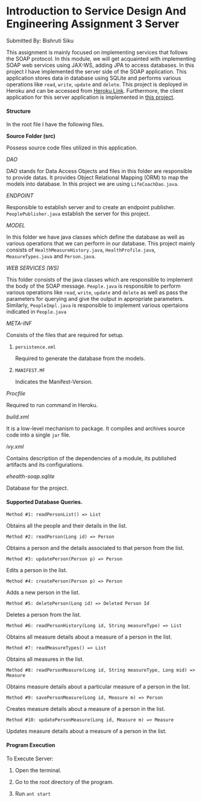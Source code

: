 # Introduction to Service Design And Engineering Assignment 3 Server
Submitted By: Bishruti Siku

This assignment is mainly focused on implementing services that follows the SOAP protocol. In this module, we will get acquainted with implementing SOAP web services using JAX-WS, adding JPA to access databases. In this project I have implemented the server side of the SOAP application. This application stores data in database using SQLite and performs various operations like `read`, `write`, `update` and `delete`. This project is deployed in Heroku and can be accessed from [Heroku Link](https://introsde-assignment3-ehealth.herokuapp.com/ws/people?wsdl). Furthermore, the client application for this server application is implemented in [this project](https://github.com/Bishruti/introsde-2015-assignment-3-client).

#### Structure

In the root file I have the following files.

**Source Folder (src)**

Possess source code files utilized in this application.

*DAO*

DAO stands for Data Access Objects and files in this folder are responsible to provide datas. It provides Object Relational Mapping (ORM) to map the models into database. In this project we are using
`LifeCoachDao.java`.

*ENDPOINT*

Responsible to establish server and to create an endpoint publisher. `PeoplePublisher.java` establish the server for this project.

*MODEL*

In this folder we have java classes which define the database as well as various operations that we can perform in our database. This project mainly consists of `HealthMeasureHistory.java`, `HealthProfile.java`, `MeasureTypes.java` and `Person.java`.

*WEB SERVICES (WS)*

This folder consists of the java classes which are responsible to implement the body of the SOAP message. `People.java` is responsible to perform various operations like `read`, `write`, `update` and `delete` as well as pass the parameters for querying and give the output in appropriate parameters. Similarly, `PeopleImpl.java` is responsible to implement various opertaions indicated in `People.java`


*META-INF*

Consists of the files that are required for setup.

  1. `persistence.xml`

      Required to generate the database from the models.

  2. `MANIFEST.MF`

      Indicates the Manifest-Version.

*Procfile*

Required to run command in Heroku.

*build.xml*

It is a low-level mechanism to package. It compiles and archives source code into a single `jar` file.

*ivy.xml*

Contains description of the dependencies of a module, its published artifacts and its configurations.

*ehealth-soap.sqlite*

Database for the project.

#### Supported Database Queries.

`Method #1: readPersonList() => List` 

Obtains all the people and their details in the list.

`Method #2: readPerson(Long id) => Person`

Obtains a person and the details associated to that person from the list.

`Method #3: updatePerson(Person p) => Person`

Edits a person in the list.

`Method #4: createPerson(Person p) => Person`

Adds a new person in the list.

`Method #5: deletePerson(Long id) => Deleted Person Id`

Deletes a person from the list.

`Method #6: readPersonHistory(Long id, String measureType) => List`

Obtains all measure details about a measure of a person in the list.

`Method #7: readMeasureTypes() => List`

Obtains all measures in the list.

`Method #8: readPersonMeasure(Long id, String measureType, Long mid) => Measure`

Obtains measure details about a particular measure of a person in the list.

`Method #9: savePersonMeasure(Long id, Measure m) => Person`

Creates measure details about a measure of a person in the list.

`Method #10: updatePersonMeasure(Long id, Measure m) => Measure`

Updates measure details about a measure of a person in the list.

#### Program Execution

To Execute Server:

1. Open the terminal.

2. Go to the root directory of the program.

3. Run `ant start`
